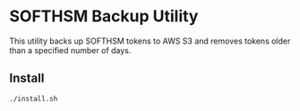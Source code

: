 # SOFTHSM Backup Utility

This utility backs up SOFTHSM tokens to AWS S3 and removes tokens older than a specified number of days.


## Install
```sh
./install.sh
```



